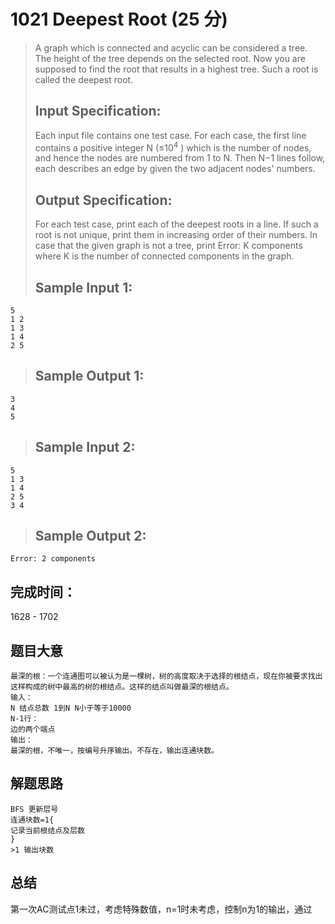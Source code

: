 # 1021 Deepest Root (25 分)  
> A graph which is connected and acyclic can be considered a tree. The height of the tree depends on the selected root. Now you are supposed to find the root that results in a highest tree. Such a root is called the deepest root.  
> ## Input Specification:  
> Each input file contains one test case. For each case, the first line contains a positive integer N (≤10<sup>4</sup>​ ) which is the number of nodes, and hence the nodes are numbered from 1 to N. Then N−1 lines follow, each describes an edge by given the two adjacent nodes' numbers.  
> ## Output Specification:  
> For each test case, print each of the deepest roots in a line. If such a root is not unique, print them in increasing order of their numbers. In case that the given graph is not a tree, print Error: K components where K is the number of connected components in the graph.  
> ## Sample Input 1:
```
5
1 2
1 3
1 4
2 5
```
> ## Sample Output 1:
```
3
4
5
```
> ## Sample Input 2:
```
5
1 3
1 4
2 5
3 4
```
> ## Sample Output 2:
```
Error: 2 components
```
## 完成时间：
1628 - 1702
## 题目大意
```
最深的根：一个连通图可以被认为是一棵树，树的高度取决于选择的根结点，现在你被要求找出这样构成的树中最高的树的根结点。这样的结点叫做最深的根结点。
输入：
N 结点总数 1到N N小于等于10000
N-1行：
边的两个端点
输出：
最深的根，不唯一，按编号升序输出。不存在，输出连通块数。
```
## 解题思路
```
BFS 更新层号
连通块数=1{
记录当前根结点及层数
}
>1 输出块数
```
## 总结
第一次AC测试点1未过，考虑特殊数值，n=1时未考虑，控制n为1的输出，通过
